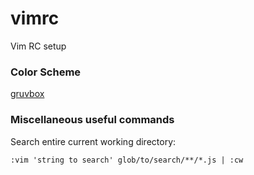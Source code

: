 # vimrc
Vim RC setup

### Color Scheme
[gruvbox](https://github.com/morhetz/gruvbox)

### Miscellaneous useful commands

Search entire current working directory:

```
:vim 'string to search' glob/to/search/**/*.js | :cw
```
